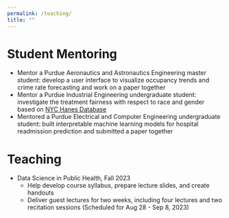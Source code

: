 ```yaml
---
permalink: /teaching/
title: ""
---
```

<!-- Google tag (gtag.js) -->
<script async src="https://www.googletagmanager.com/gtag/js?id=G-P44T7G85MC"></script>
<script>
  window.dataLayer = window.dataLayer || [];
  function gtag(){dataLayer.push(arguments);}
  gtag('js', new Date());

  gtag('config', 'G-P44T7G85MC');
</script>
# Student Mentoring
- Mentor a Purdue Aeronautics and Astronautics Engineering master student: develop a user interface to visualize occupancy trends and crime rate forecasting and work on a paper together
- Mentor a Purdue Industrial Engineering undergraduate student: investigate the treatment fairness with respect to race and gender based on [NYC Hanes Database](https://www.nyc.gov/site/doh/data/data-sets/nyc-hanes-info.page)
- Mentored a Purdue Electrical and Computer Engineering undergraduate student: built interpretable machine learning models for hospital readmission prediction and submitted a paper together

# Teaching
- Data Science in Public Health, Fall 2023
	- Help develop course syllabus, prepare lecture slides, and create handouts
	- Deliver guest lectures for two weeks, including four lectures and two recitation sessions (Scheduled for Aug 28 - Sep 8, 2023)
